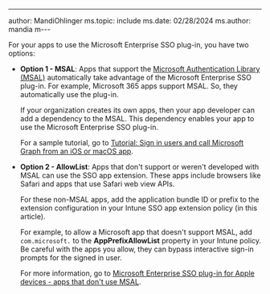 ---
author: MandiOhlinger
ms.topic: include
ms.date: 02/28/2024
ms.author: mandia
m---

<!-- This include file is used in the Apple Enterprise SSO deployment guide docs. -->

For your apps to use the Microsoft Enterprise SSO plug-in, you have two options:

- **Option 1 - MSAL**: Apps that support the [Microsoft Authentication Library (MSAL)](/entra/identity-platform/msal-overview) automatically take advantage of the Microsoft Enterprise SSO plug-in. For example, Microsoft 365 apps support MSAL. So, they automatically use the plug-in.

  If your organization creates its own apps, then your app developer can add a dependency to the MSAL. This dependency enables your app to use the Microsoft Enterprise SSO plug-in.

  For a sample tutorial, go to [Tutorial: Sign in users and call Microsoft Graph from an iOS or macOS app](/entra/identity-platform/tutorial-v2-ios).

- **Option 2 - AllowList**: Apps that don't support or weren't developed with MSAL can use the SSO app extension. These apps include browsers like Safari and apps that use Safari web view APIs.

  For these non-MSAL apps, add the application bundle ID or prefix to the extension configuration in your Intune SSO app extension policy (in this article).

  For example, to allow a Microsoft app that doesn't support MSAL, add `com.microsoft.` to the **AppPrefixAllowList** property in your Intune policy. Be careful with the apps you allow, they can bypass interactive sign-in prompts for the signed in user.

  For more information, go to [Microsoft Enterprise SSO plug-in for Apple devices - apps that don't use MSAL](/entra/identity-platform/apple-sso-plugin#applications-that-dont-use-msal).
